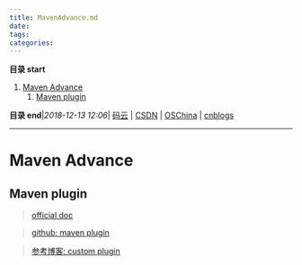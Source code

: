 ```yaml
---
title: MavenAdvance.md
date: 
tags: 
categories: 
---
```


**目录 start**
 
1. [Maven Advance](#maven-advance)
    1. [Maven plugin](#maven-plugin)

**目录 end**|_2018-12-13 12:06_| [码云](https://gitee.com/gin9) | [CSDN](http://blog.csdn.net/kcp606) | [OSChina](https://my.oschina.net/kcp1104) | [cnblogs](http://www.cnblogs.com/kuangcp)
****************************************
# Maven Advance


## Maven plugin 
> [official doc](http://maven.apache.org/guides/mini/guide-configuring-plugins.html)

> [github: maven plugin](https://github.com/search?q=maven+plugin)

> [参考博客: custom plugin](https://javabeat.net/writing-a-custom-plugin-for-maven/)

